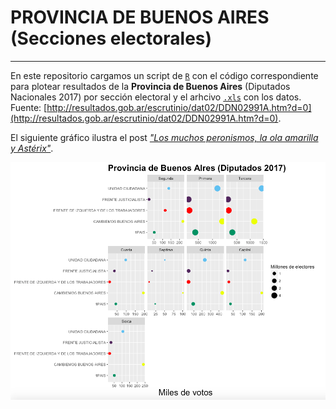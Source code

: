 # PROVINCIA DE BUENOS AIRES (Secciones electorales)
----

En este repositorio cargamos un script de [`R`](https://github.com/TuQmano/geofacet_ARG/blob/master/PBA/PBA_geofacet.R) con el código correspondiente para plotear resultados de la **Provincia de Buenos Aires** (Diputados Nacionales 2017) por sección electoral y el arhcivo [`.xls`](https://github.com/TuQmano/geofacet_ARG/blob/master/PBA/DATA_PBA2017.xlsx?raw=true) con los datos. Fuente: [http://resultados.gob.ar/escrutinio/dat02/DDN02991A.htm?d=0](http://resultados.gob.ar/escrutinio/dat02/DDN02991A.htm?d=0). 

El siguiente gráfico ilustra el post [_"Los muchos peronismos, la ola amarilla y Astérix"_](https://medium.com/pol%C3%ADtica-elecciones/los-muchos-peronismos-la-ola-amarilla-y-ast%C3%A9rix-53b6a90f2a90).


![PBA](https://raw.githubusercontent.com/TuQmano/geofacet_ARG/master/PBA/PBA_DipNac2017.png)
